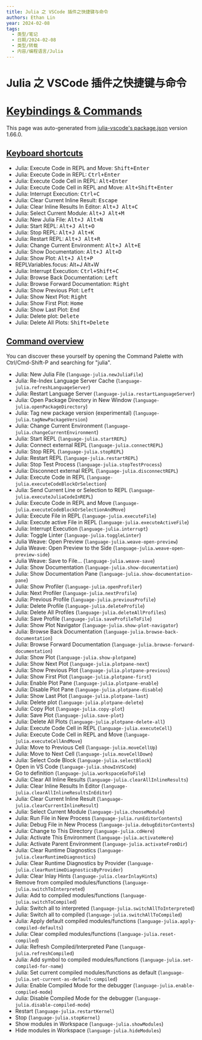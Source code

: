 ```yaml
---
title: Julia 之 VSCode 插件之快捷键与命令
authors: Ethan Lin
year: 2024-02-08
tags:
  - 类型/笔记
  - 日期/2024-02-08
  - 类型/转载
  - 内容/编程语言/Julia
---
```

# Julia 之 VSCode 插件之快捷键与命令





# [Keybindings & Commands](https://www.julia-vscode.org/docs/dev/userguide/keybindings/#Keybindings-and-Commands)

This page was auto-generated from [julia-vscode's package.json](https://github.com/julia-vscode/julia-vscode/blob/main/package.json) version 1.66.0.

## [Keyboard shortcuts](https://www.julia-vscode.org/docs/dev/userguide/keybindings/#Keyboard-shortcuts)

- Julia: Execute Code in REPL and Move: <kbd>Shift+Enter</kbd>
- Julia: Execute Code in REPL: <kbd>Ctrl+Enter</kbd>
- Julia: Execute Code Cell in REPL: <kbd>Alt+Enter</kbd>
- Julia: Execute Code Cell in REPL and Move: <kbd>Alt+Shift+Enter</kbd>
- Julia: Interrupt Execution: <kbd>Ctrl+C</kbd>
- Julia: Clear Current Inline Result: <kbd>Escape</kbd>
- Julia: Clear Inline Results In Editor: <kbd>Alt+J Alt+C</kbd>
- Julia: Select Current Module: <kbd>Alt+J Alt+M</kbd>
- Julia: New Julia File: <kbd>Alt+J Alt+N</kbd>
- Julia: Start REPL: <kbd>Alt+J Alt+O</kbd>
- Julia: Stop REPL: <kbd>Alt+J Alt+K</kbd>
- Julia: Restart REPL: <kbd>Alt+J Alt+R</kbd>
- Julia: Change Current Environment: <kbd>Alt+J Alt+E</kbd>
- Julia: Show Documentation: <kbd>Alt+J Alt+D</kbd>
- Julia: Show Plot: <kbd>Alt+J Alt+P</kbd>
- REPLVariables.focus: Alt+J Alt+W
- Julia: Interrupt Execution: <kbd>Ctrl+Shift+C</kbd>
- Julia: Browse Back Documentation: <kbd>Left</kbd>
- Julia: Browse Forward Documentation: <kbd>Right</kbd>
- Julia: Show Previous Plot: <kbd>Left</kbd>
- Julia: Show Next Plot: <kbd>Right</kbd>
- Julia: Show First Plot: <kbd>Home</kbd>
- Julia: Show Last Plot: <kbd>End</kbd>
- Julia: Delete plot: <kbd>Delete</kbd>
- Julia: Delete All Plots: <kbd>Shift+Delete</kbd>

## [Command overview](https://www.julia-vscode.org/docs/dev/userguide/keybindings/#Command-overview)

You can discover these yourself by opening the Command Palette with Ctrl/Cmd-Shift-P and searching for "julia".

- Julia: New Julia File (`language-julia.newJuliaFile`)
- Julia: Re-Index Language Server Cache (`language-julia.refreshLanguageServer`)
- Julia: Restart Language Server (`language-julia.restartLanguageServer`)
- Julia: Open Package Directory in New Window (`language-julia.openPackageDirectory`)
- Julia: Tag new package version (experimental) (`language-julia.tagNewPackageVersion`)
- Julia: Change Current Environment (`language-julia.changeCurrentEnvironment`)
- Julia: Start REPL (`language-julia.startREPL`)
- Julia: Connect external REPL (`language-julia.connectREPL`)
- Julia: Stop REPL (`language-julia.stopREPL`)
- Julia: Restart REPL (`language-julia.restartREPL`)
- Julia: Stop Test Process (`language-julia.stopTestProcess`)
- Julia: Disconnect external REPL (`language-julia.disconnectREPL`)
- Julia: Execute Code in REPL (`language-julia.executeCodeBlockOrSelection`)
- Julia: Send Current Line or Selection to REPL (`language-julia.executeJuliaCodeInREPL`)
- Julia: Execute Code in REPL and Move (`language-julia.executeCodeBlockOrSelectionAndMove`)
- Julia: Execute File in REPL (`language-julia.executeFile`)
- Julia: Execute active File in REPL (`language-julia.executeActiveFile`)
- Julia: Interrupt Execution (`language-julia.interrupt`)
- Julia: Toggle Linter (`language-julia.toggleLinter`)
- Julia Weave: Open Preview (`language-julia.weave-open-preview`)
- Julia Weave: Open Preview to the Side (`language-julia.weave-open-preview-side`)
- Julia Weave: Save to File... (`language-julia.weave-save`)
- Julia: Show Documentation (`language-julia.show-documentation`)
- Julia: Show Documentation Pane (`language-julia.show-documentation-pane`)
- Julia: Show Profiler (`language-julia.openProfiler`)
- Julia: Next Profiler (`language-julia.nextProfile`)
- Julia: Previous Profile (`language-julia.previousProfile`)
- Julia: Delete Profile (`language-julia.deleteProfile`)
- Julia: Delete All Profiles (`language-julia.deleteAllProfiles`)
- Julia: Save Profile (`language-julia.saveProfileToFile`)
- Julia: Show Plot Navigator (`language-julia.show-plot-navigator`)
- Julia: Browse Back Documentation (`language-julia.browse-back-documentation`)
- Julia: Browse Forward Documentation (`language-julia.browse-forward-documentation`)
- Julia: Show Plot (`language-julia.show-plotpane`)
- Julia: Show Next Plot (`language-julia.plotpane-next`)
- Julia: Show Previous Plot (`language-julia.plotpane-previous`)
- Julia: Show First Plot (`language-julia.plotpane-first`)
- Julia: Enable Plot Pane (`language-julia.plotpane-enable`)
- Julia: Disable Plot Pane (`language-julia.plotpane-disable`)
- Julia: Show Last Plot (`language-julia.plotpane-last`)
- Julia: Delete plot (`language-julia.plotpane-delete`)
- Julia: Copy Plot (`language-julia.copy-plot`)
- Julia: Save Plot (`language-julia.save-plot`)
- Julia: Delete All Plots (`language-julia.plotpane-delete-all`)
- Julia: Execute Code Cell in REPL (`language-julia.executeCell`)
- Julia: Execute Code Cell in REPL and Move (`language-julia.executeCellAndMove`)
- Julia: Move to Previous Cell (`language-julia.moveCellUp`)
- Julia: Move to Next Cell (`language-julia.moveCellDown`)
- Julia: Select Code Block (`language-julia.selectBlock`)
- Open in VS Code (`language-julia.showInVSCode`)
- Go to definition (`language-julia.workspaceGoToFile`)
- Julia: Clear All Inline Results (`language-julia.clearAllInlineResults`)
- Julia: Clear Inline Results In Editor (`language-julia.clearAllInlineResultsInEditor`)
- Julia: Clear Current Inline Result (`language-julia.clearCurrentInlineResult`)
- Julia: Select Current Module (`language-julia.chooseModule`)
- Julia: Run File in New Process (`language-julia.runEditorContents`)
- Julia: Debug File in New Process (`language-julia.debugEditorContents`)
- Julia: Change to This Directory (`language-julia.cdHere`)
- Julia: Activate This Environment (`language-julia.activateHere`)
- Julia: Activate Parent Environment (`language-julia.activateFromDir`)
- Julia: Clear Runtime Diagnostics (`language-julia.clearRuntimeDiagnostics`)
- Julia: Clear Runtime Diagnostics by Provider (`language-julia.clearRuntimeDiagnosticsByProvider`)
- Julia: Clear Inlay Hints (`language-julia.clearInlayHints`)
- Remove from compiled modules/functions (`language-julia.switchToInterpreted`)
- Julia: Add to compiled modules/functions (`language-julia.switchToCompiled`)
- Julia: Switch all to interpreted (`language-julia.switchAllToInterpreted`)
- Julia: Switch all to compiled (`language-julia.switchAllToCompiled`)
- Julia: Apply default compiled modules/functions (`language-julia.apply-compiled-defaults`)
- Julia: Clear compiled modules/functions (`language-julia.reset-compiled`)
- Julia: Refresh Compiled/Interpreted Pane (`language-julia.refreshCompiled`)
- Julia: Add symbol to compiled modules/functions (`language-julia.set-compiled-for-name`)
- Julia: Set current compiled modules/functions as default (`language-julia.set-current-as-default-compiled`)
- Julia: Enable Compiled Mode for the debugger (`language-julia.enable-compiled-mode`)
- Julia: Disable Compiled Mode for the debugger (`language-julia.disable-compiled-mode`)
- Restart (`language-julia.restartKernel`)
- Stop (`language-julia.stopKernel`)
- Show modules in Workspace (`language-julia.showModules`)
- Hide modules in Workspace (`language-julia.hideModules`)
